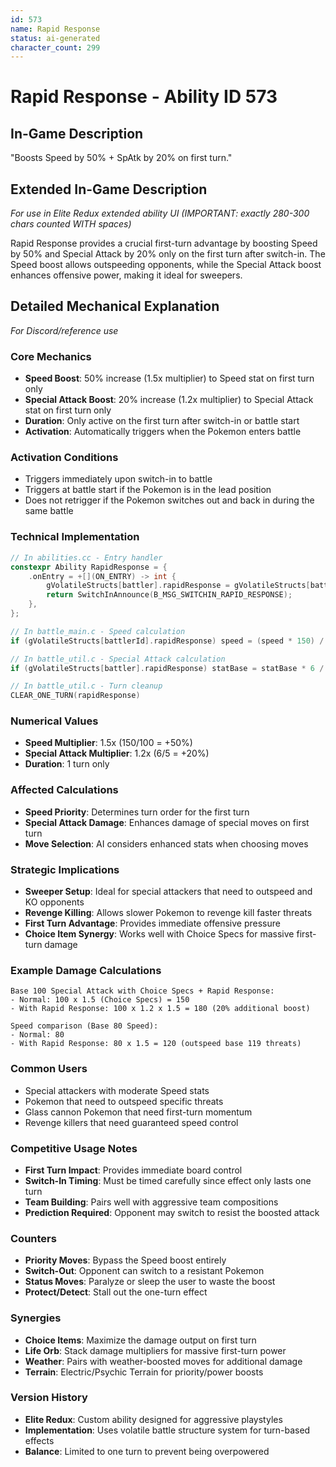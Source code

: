 ```yaml
---
id: 573
name: Rapid Response
status: ai-generated
character_count: 299
---
```


# Rapid Response - Ability ID 573

## In-Game Description
"Boosts Speed by 50% + SpAtk by 20% on first turn."

## Extended In-Game Description
*For use in Elite Redux extended ability UI (IMPORTANT: exactly 280-300 chars counted WITH spaces)*

Rapid Response provides a crucial first-turn advantage by boosting Speed by 50% and Special Attack by 20% only on the first turn after switch-in. The Speed boost allows outspeeding opponents, while the Special Attack boost enhances offensive power, making it ideal for sweepers.

## Detailed Mechanical Explanation
*For Discord/reference use*

### Core Mechanics
- **Speed Boost**: 50% increase (1.5x multiplier) to Speed stat on first turn only
- **Special Attack Boost**: 20% increase (1.2x multiplier) to Special Attack stat on first turn only
- **Duration**: Only active on the first turn after switch-in or battle start
- **Activation**: Automatically triggers when the Pokemon enters battle

### Activation Conditions
- Triggers immediately upon switch-in to battle
- Triggers at battle start if the Pokemon is in the lead position
- Does not retrigger if the Pokemon switches out and back in during the same battle

### Technical Implementation
```c
// In abilities.cc - Entry handler
constexpr Ability RapidResponse = {
    .onEntry = +[](ON_ENTRY) -> int {
        gVolatileStructs[battler].rapidResponse = gVolatileStructs[battler].started.rapidResponse = TRUE;
        return SwitchInAnnounce(B_MSG_SWITCHIN_RAPID_RESPONSE);
    },
};

// In battle_main.c - Speed calculation
if (gVolatileStructs[battlerId].rapidResponse) speed = (speed * 150) / 100;

// In battle_util.c - Special Attack calculation
if (gVolatileStructs[battler].rapidResponse) statBase = statBase * 6 / 5;

// In battle_util.c - Turn cleanup
CLEAR_ONE_TURN(rapidResponse)
```

### Numerical Values
- **Speed Multiplier**: 1.5x (150/100 = +50%)
- **Special Attack Multiplier**: 1.2x (6/5 = +20%)
- **Duration**: 1 turn only

### Affected Calculations
- **Speed Priority**: Determines turn order for the first turn
- **Special Attack Damage**: Enhances damage of special moves on first turn
- **Move Selection**: AI considers enhanced stats when choosing moves

### Strategic Implications
- **Sweeper Setup**: Ideal for special attackers that need to outspeed and KO opponents
- **Revenge Killing**: Allows slower Pokemon to revenge kill faster threats
- **First Turn Advantage**: Provides immediate offensive pressure
- **Choice Item Synergy**: Works well with Choice Specs for massive first-turn damage

### Example Damage Calculations
```
Base 100 Special Attack with Choice Specs + Rapid Response:
- Normal: 100 x 1.5 (Choice Specs) = 150
- With Rapid Response: 100 x 1.2 x 1.5 = 180 (20% additional boost)

Speed comparison (Base 80 Speed):
- Normal: 80
- With Rapid Response: 80 x 1.5 = 120 (outspeed base 119 threats)
```

### Common Users
- Special attackers with moderate Speed stats
- Pokemon that need to outspeed specific threats
- Glass cannon Pokemon that need first-turn momentum
- Revenge killers that need guaranteed speed control

### Competitive Usage Notes
- **First Turn Impact**: Provides immediate board control
- **Switch-In Timing**: Must be timed carefully since effect only lasts one turn
- **Team Building**: Pairs well with aggressive team compositions
- **Prediction Required**: Opponent may switch to resist the boosted attack

### Counters
- **Priority Moves**: Bypass the Speed boost entirely
- **Switch-Out**: Opponent can switch to a resistant Pokemon
- **Status Moves**: Paralyze or sleep the user to waste the boost
- **Protect/Detect**: Stall out the one-turn effect

### Synergies
- **Choice Items**: Maximize the damage output on first turn
- **Life Orb**: Stack damage multipliers for massive first-turn power
- **Weather**: Pairs with weather-boosted moves for additional damage
- **Terrain**: Electric/Psychic Terrain for priority/power boosts

### Version History
- **Elite Redux**: Custom ability designed for aggressive playstyles
- **Implementation**: Uses volatile battle structure system for turn-based effects
- **Balance**: Limited to one turn to prevent being overpowered